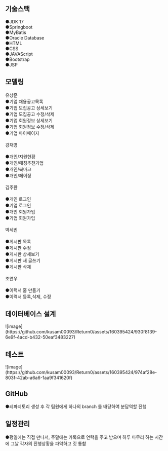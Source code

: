 <h2>기술스택</h2>
●JDK 17<br>
●Springboot<br>
●MyBatis<br>
●Oracle Database<br>
●HTML<br>
●CSS<br>
●JAVAScript<br> 
●Bootstrap<br>
●JSP<br>
<h2>모델링</h2>
유상훈<br>
●기업 채용공고목록<br>
●기업 모집공고 상세보기<br>
●기업 모집공고 수정/삭제<br>
●기업 회원정보 상세보기<br>
●기업 회원정보 수정/삭제<br>
●기업 마이페이지<br>
<br>
강재영<br>
<br>
●개인/지원현황<br>
●개인/매칭추천기업<br>
●개인/북마크<br>
●개인/페이징<br>
<br>
김주환<br>
<br>
●개인 로그인<br>
●기업 로그인<br>
●개인 회원가입<br>
●기업 회원가입<br>
<br>
박세빈<br>
<br>
●게시판 목록<br>
●게시판 수정<br>
●게시판 상세보기<br>
●게시판 새 글쓰기<br>
●게시판 삭제<br>
<br>
조연우<br>
<br>
●이력서 홈 만들기<br>
●이력서 등록,삭제, 수정<br>
<h2>데이터베이스 설계</h2>
![image](https://github.com/kusam00093/Return0/assets/160395424/930f8139-6e9f-4acd-b432-50eaf3483227)

<h2>테스트</h2>
![image](https://github.com/kusam00093/Return0/assets/160395424/974af28e-803f-42ab-a6a6-1aa9f341620f)


<h2>GitHub</h2>
●레파지토리 생성 후 각 팀원에게 하나의 branch 를 배당하여 분담역할 진행
<h2>일정관리</h2>
●평일에는 직접 만나서, 주말에는 카톡으로 연락을 주고 받으며 하루 마무리 하는 시간에 그날 각자의 진행상황을 파악하고 깃 통합

